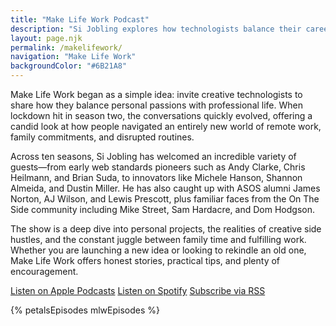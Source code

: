 ```yaml
---
title: "Make Life Work Podcast"
description: "Si Jobling explores how technologists balance their careers, families, and side projects across ten seasons of Make Life Work."
layout: page.njk
permalink: /makelifework/
navigation: "Make Life Work"
backgroundColor: "#6B21A8"
---
```


Make Life Work began as a simple idea: invite creative technologists to share how they balance personal passions with professional life. When lockdown hit in season two, the conversations quickly evolved, offering a candid look at how people navigated an entirely new world of remote work, family commitments, and disrupted routines.

Across ten seasons, Si Jobling has welcomed an incredible variety of guests—from early web standards pioneers such as Andy Clarke, Chris Heilmann, and Brian Suda, to innovators like Michele Hanson, Shannon Almeida, and Dustin Miller. He has also caught up with ASOS alumni James Norton, AJ Wilson, and Lewis Prescott, plus familiar faces from the On The Side community including Mike Street, Sam Hardacre, and Dom Hodgson.

The show is a deep dive into personal projects, the realities of creative side hustles, and the constant juggle between family time and fulfilling work. Whether you are launching a new idea or looking to rekindle an old one, Make Life Work offers honest stories, practical tips, and plenty of encouragement.

<div class="podcast-links">
  <a class="tdbc-button" href="https://podcasts.apple.com/gb/podcast/make-life-work/id1490247567" target="_blank" rel="noopener noreferrer">Listen on Apple Podcasts</a>
  <a class="tdbc-button" href="https://podcasts.apple.com/gb/podcast/make-life-work/id1490247567" target="_blank" rel="noopener noreferrer">Listen on Spotify</a>
  <a class="tdbc-button" href="https://pinecast.com/feed/make-life-work" target="_blank" rel="noopener noreferrer">Subscribe via RSS</a>
</div>

{% petalsEpisodes mlwEpisodes %}